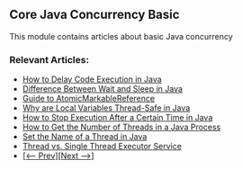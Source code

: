## Core Java Concurrency Basic

This module contains articles about basic Java concurrency

### Relevant Articles: 

- [How to Delay Code Execution in Java](https://www.baeldung.com/java-delay-code-execution)
- [Difference Between Wait and Sleep in Java](https://www.baeldung.com/java-wait-and-sleep)
- [Guide to AtomicMarkableReference](https://www.baeldung.com/java-atomicmarkablereference)
- [Why are Local Variables Thread-Safe in Java](https://www.baeldung.com/java-local-variables-thread-safe)
- [How to Stop Execution After a Certain Time in Java](https://www.baeldung.com/java-stop-execution-after-certain-time)
- [How to Get the Number of Threads in a Java Process](https://www.baeldung.com/java-get-number-of-threads)
- [Set the Name of a Thread in Java](https://www.baeldung.com/java-set-thread-name)
- [Thread vs. Single Thread Executor Service](https://www.baeldung.com/java-single-thread-executor-service)
- [[<-- Prev]](../core-java-concurrency-basic)[[Next -->]](../core-java-concurrency-basic-3)
